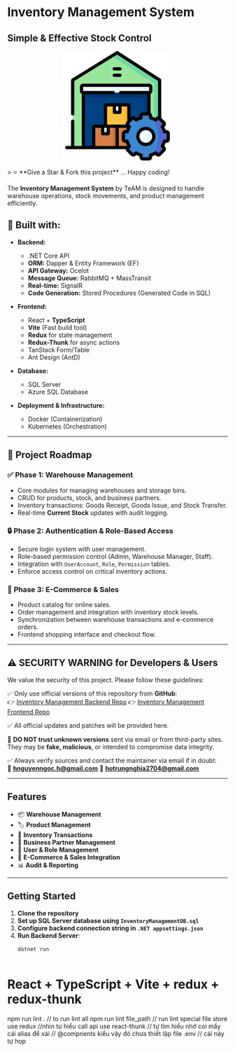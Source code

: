 # Inventory Management System

## Simple & Effective Stock Control

<p align="center">
  <img src="./InventoryLogo.png" alt="Inventory Logo" width="250">
</p>
> ⭐ **Give a Star & Fork this project** ... Happy coding!

The **Inventory Management System** by TeAM is designed to handle
warehouse operations, stock movements, and product management efficiently.

## 🔧 Built with:

- **Backend:**
  - .NET Core API
  - **ORM:** Dapper & Entity Framework (EF)
  - **API Gateway:** Ocelot
  - **Message Queue:** RabbitMQ + MassTransit
  - **Real-time:** SignalR
  - **Code Generation:** Stored Procedures (Generated Code in SQL)
    

- **Frontend:**
  - React + **TypeScript**
  - **Vite** (Fast build tool)
  - **Redux** for state management
  - **Redux-Thunk** for async actions
  - TanStack Form/Table
  - Ant Design (AntD)
    
- **Database:**
  - SQL Server
  - Azure SQL Database
 
- **Deployment & Infrastructure:**
  - Docker (Containerization)
  - Kubernetes (Orchestration)

---

## 📌 Project Roadmap

### ✅ **Phase 1: Warehouse Management**
- Core modules for managing warehouses and storage bins.
- CRUD for products, stock, and business partners.
- Inventory transactions: Goods Receipt, Goods Issue, and Stock Transfer.
- Real-time **Current Stock** updates with audit logging.

### 🔒 **Phase 2: Authentication & Role-Based Access**
- Secure login system with user management.
- Role-based permission control (Admin, Warehouse Manager, Staff).
- Integration with `UserAccount`, `Role`, `Permission` tables.
- Enforce access control on critical inventory actions.

### 🛒 **Phase 3: E-Commerce & Sales**
- Product catalog for online sales.
- Order management and integration with inventory stock levels.
- Synchronization between warehouse transactions and e-commerce orders.
- Frontend shopping interface and checkout flow.

---

## ⚠️ SECURITY WARNING for Developers & Users

We value the security of this project. Please follow these guidelines:

✅ Only use official versions of this repository from **GitHub**:  
👉 [Inventory Management Backend Repo](https://github.com/NowNotGay/InventoryManagement)
👉 [Inventory Management Frontend Repo](https://github.com/Er2g0n/InventoryManagementFE)

✅ All official updates and patches will be provided here.  

🚫 **DO NOT trust unknown versions** sent via email or from third-party sites.  
They may be **fake, malicious**, or intended to compromise data integrity.

✅ Always verify sources and contact the maintainer via email if in doubt:  
📧 **hnguyenngoc.h@gmail.com**
📧 **hotrungnghia2704@gmail.com**

---

## Features

- 📦 **Warehouse Management**
- 🏷️ **Product Management**
- 🔄 **Inventory Transactions**
- 🏢 **Business Partner Management**
- 👥 **User & Role Management**
- 🛒 **E-Commerce & Sales Integration**
- 📊 **Audit & Reporting**

---

## Getting Started

1. **Clone the repository**
2. **Set up SQL Server database using `InventoryManagementDB.sql`**
3. **Configure backend connection string in `.NET appsettings.json`**
4. **Run Backend Server**:
   ```bash
   dotnet run



# React + TypeScript + Vite + redux + redux-thunk
npm run lint .  // to run lint all 
npm run lint file_path // run lint special file
store use redux //nhìn tự hiểu 
call api use react-thunk // tự tìm hiểu 
nhớ coi mấy cái alias để xài // @compnents kiểu vậy đó
chưa thiết lập file .env // cái này tự họp
